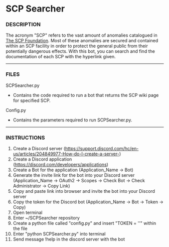 # SCP Searcher

### DESCRIPTION

The acronym "SCP" refers to the vast amount of anomalies catalogued in [The SCP Foundation](https://en.wikipedia.org/wiki/SCP_Foundation). Most of these anomalies are secured and contained within an SCP facility in order to protect the general public from their potentially dangerous effects. With this bot, you can search and find the documentation of each SCP with the hyperlink given.

---
### FILES

SCPSearcher.py

- Contains the code required to run a bot that returns the SCP wiki page for specified SCP.

Config.py

- Contains the parameters required to run SCPSearcher.py.

---
### INSTRUCTIONS

1. Create a Discord server (https://support.discord.com/hc/en-us/articles/204849977-How-do-I-create-a-server-)
2. Create a Discord application (https://discord.com/developers/applications)
3. Create a Bot for the application (Application_Name -> Bot)
4. Generate the invite link for the bot into your Discord server (Application_Name -> OAuth2 -> Scopes -> Check Bot -> Check Administrator -> Copy Link)
5. Copy and paste link into browser and invite the bot into your Discord server
6. Copy the token for the Discord bot (Application_Name -> Bot -> Token -> Copy)
7. Open terminal
8. Enter ~/SCPSearcher repository
9. Create a python file called "config.py" and insert "TOKEN = '<Discord Bot Token>'" within the file
10. Enter "python SCPSearcher.py" into terminal
11. Send message !help in the discord server with the bot
